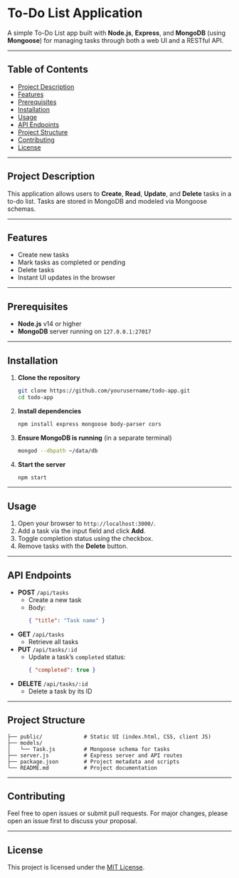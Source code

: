 # To-Do List Application

A simple To-Do List app built with **Node.js**, **Express**, and **MongoDB** (using **Mongoose**) for managing tasks through both a web UI and a RESTful API.

---

## Table of Contents

- [Project Description](#project-description)  
- [Features](#features)  
- [Prerequisites](#prerequisites)  
- [Installation](#installation)  
- [Usage](#usage)  
- [API Endpoints](#api-endpoints)  
- [Project Structure](#project-structure)  
- [Contributing](#contributing)  
- [License](#license)  

---

## Project Description

This application allows users to **Create**, **Read**, **Update**, and **Delete** tasks in a to-do list. Tasks are stored in MongoDB and modeled via Mongoose schemas.

---

## Features

- Create new tasks  
- Mark tasks as completed or pending  
- Delete tasks  
- Instant UI updates in the browser  

---

## Prerequisites

- **Node.js** v14 or higher  
- **MongoDB** server running on `127.0.0.1:27017`  

---

## Installation

1. **Clone the repository**  
   ```bash
   git clone https://github.com/yourusername/todo-app.git
   cd todo-app
   ```
2. **Install dependencies**  
   ```bash
   npm install express mongoose body-parser cors
   ```
3. **Ensure MongoDB is running** (in a separate terminal)  
   ```bash
   mongod --dbpath ~/data/db
   ```
4. **Start the server**  
   ```bash
   npm start
   ```

---

## Usage

1. Open your browser to `http://localhost:3000/`.  
2. Add a task via the input field and click **Add**.  
3. Toggle completion status using the checkbox.  
4. Remove tasks with the **Delete** button.  

---

## API Endpoints

- **POST** `/api/tasks`  
  - Create a new task  
  - Body:  
    ```json
    { "title": "Task name" }
    ```
- **GET** `/api/tasks`  
  - Retrieve all tasks  
- **PUT** `/api/tasks/:id`  
  - Update a task’s `completed` status:  
    ```json
    { "completed": true }
    ```
- **DELETE** `/api/tasks/:id`  
  - Delete a task by its ID  

---

## Project Structure

```
├── public/             # Static UI (index.html, CSS, client JS)
├── models/
│   └── Task.js         # Mongoose schema for tasks
├── server.js           # Express server and API routes
├── package.json        # Project metadata and scripts
└── README.md           # Project documentation
```

---

## Contributing

Feel free to open issues or submit pull requests. For major changes, please open an issue first to discuss your proposal.

---

## License

This project is licensed under the [MIT License](LICENSE).
